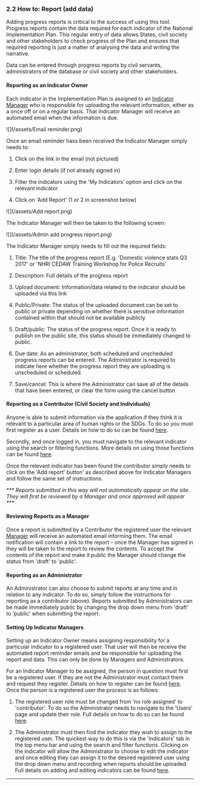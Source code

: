 ### 2.2 How to: Report \(add data\)

Adding progress reports is critical to the success of using this tool. Progress reports contain the data required for each indicator of the National Implementation Plan. This regular entry of data allows States, civil society and other stakeholders to check progress of the Plan and ensures that required reporting is just a matter of analysing the data and writing the narrative.

Data can be entered through progress reports by civil servants, administrators of the database or civil society and other stakeholders.

#### **Reporting as an Indicator Owner**

Each indicator in the Implementation Plan is assigned to an [Indicator Manager](/members/user-roles.md) who is responsible for uploading the relevant information, either as a once off or on a regular basis. That Indicator Manager will receive an automated email when the information is due.

![](/assets/Email reminder.png)

Once an email reminder hass been received the Indicator Manager simply needs to:

1. Click on the link in the email \(not pictured\)

2. Enter login details \(if not already signed in\)

3. Filter the indicators using the 'My Indicators' option and click on the relevant indicator

4. Click on 'Add Report' \(1 or 2 in screenshot below\)

![](/assets/Add report.png)

The Indicator Manager will then be taken to the following screen:

![](/assets/Admin add progress report.png)

The Indicator Manager simply needs to fill out the required fields:

1. Title: The title of the progress report \(E.g. 'Domestic violence stats Q3 2017' or 'NHRI CEDAW Training Workshop for Police Recruits'

2. Description: Full details of the progress report

3. Upload document: Information/data related to the indicator should be uploaded via this link

4. Public/Private: The status of the uploaded document can be set to public or private 
depending on whether there is sensitive information contained within that should not be available publicly

5. Draft/public: The status of the progress report. Once it is ready to publish on the public site, this status should be immediately changed to public.

6. Due date: As an administrator, both scheduled and unscheduled progress reports can be entered. The Administrator is required to indicate here whether the progress report they are uploading is unscheduled or scheduled.

7. Save/cancel: This is where the Administrator can save all of the details that have been entered, or clear the form using the cancel button


#### Reporting as a Contributor \(Civil Society and Individuals\)

Anyone is able to submit information via the application if they think it is relevant to a particular area of human rights or the SDGs. To do so you must first register as a user. Details on how to do so can be found [here](/howto/register.md).

Secondly, and once logged in, you must navigate to the relevant indicator using the search or filtering functions. More details on using those functions can be found [here](/howto/filter-and-search.md).

Once the relevant indicator has been found the contributor simply needs to click on the 'Add report' button' as described above for Indicator Managers and follow the same set of instructions.

_\*\*\* Reports submitted in this way will not automatically appear on the site. They will first be reviewed by a Manager and once approved will appear \*\*\*_

#### Reviewing Reports as a Manager

Once a report is submitted by a Contributor the registered user the relevant [Manager](/members/user-roles.md) will receive an automated email informing them. The email notification will contain a link to the report - once the Manager has signed in they will be taken to the report to review the contents. To accept the contents of the report and make it public the Manager should change the status from 'draft' to 'public'.

#### Reporting as an Administrator

An Administrator can also choose to submit reports at any time and in relation to any indicator. To do so, simply follow the instructions for reporting as a contributor \(above\). Reports submitted by Administrators can be made immediately public by  changing the drop down menu from 'draft' to 'public' when submitting the report.

#### Setting Up Indicator Managers

Setting up an Indicator Owner means assigning responsibility for a particular indicator to a registered user. That user will then be receive the automated report reminder emails and be responsible for uploading the report and data. This can only be done by Managers and Administrators. 

For an Indicator Manager to be assigned, the person in question must first be a registered user. If they are not the Administrator must contact them and request they register. Details on how to register can be found [here](/howto/register.md). Once the person is a registered user the process is as follows:

1. The registered user role must be changed from 'no role assigned' to 'contributor'. To do so the Administrator needs to navigate to the 'Users' page and update their role. Full details on how to do so can be found [here](/members/users-admin.md).

2. The Administrator must then find the indicator they wish to assign to the registered user. The quickest way to do this is via the 'Indicators' tab in the top menu bar and using the search and filter functions. Clicking on the indicator will allow the Administrator to choose to edit the indicator and once editing they can assign it to the desired registered user using the drop down menu and recording when reports should be uploaded. Full details on adding and editing indicators can be found [here](/members/indicators.md).

---



